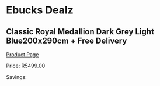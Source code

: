 
# Ebucks Dealz
## Classic Royal Medallion Dark Grey Light Blue200x290cm + Free Delivery
[Product Page](https://www.ebucks.com/web/shop/productSelected.do?prodId=1210598057&catId=1209942441)

Price: R5499.00

Savings: 


	